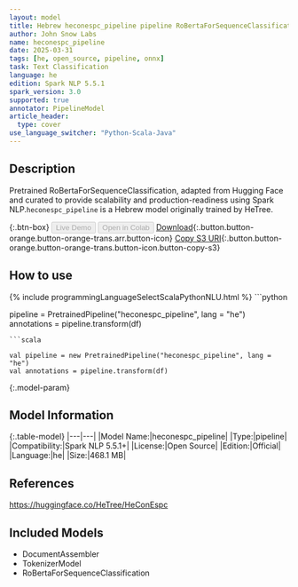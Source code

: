 ```yaml
---
layout: model
title: Hebrew heconespc_pipeline pipeline RoBertaForSequenceClassification from HeTree
author: John Snow Labs
name: heconespc_pipeline
date: 2025-03-31
tags: [he, open_source, pipeline, onnx]
task: Text Classification
language: he
edition: Spark NLP 5.5.1
spark_version: 3.0
supported: true
annotator: PipelineModel
article_header:
  type: cover
use_language_switcher: "Python-Scala-Java"
---
```


## Description

Pretrained RoBertaForSequenceClassification, adapted from Hugging Face and curated to provide scalability and production-readiness using Spark NLP.`heconespc_pipeline` is a Hebrew model originally trained by HeTree.

{:.btn-box}
<button class="button button-orange" disabled>Live Demo</button>
<button class="button button-orange" disabled>Open in Colab</button>
[Download](https://s3.amazonaws.com/auxdata.johnsnowlabs.com/public/models/heconespc_pipeline_he_5.5.1_3.0_1743439656766.zip){:.button.button-orange.button-orange-trans.arr.button-icon}
[Copy S3 URI](s3://auxdata.johnsnowlabs.com/public/models/heconespc_pipeline_he_5.5.1_3.0_1743439656766.zip){:.button.button-orange.button-orange-trans.button-icon.button-copy-s3}

## How to use



<div class="tabs-box" markdown="1">
{% include programmingLanguageSelectScalaPythonNLU.html %}
```python

pipeline = PretrainedPipeline("heconespc_pipeline", lang = "he")
annotations =  pipeline.transform(df)   

```
```scala

val pipeline = new PretrainedPipeline("heconespc_pipeline", lang = "he")
val annotations = pipeline.transform(df)

```
</div>

{:.model-param}
## Model Information

{:.table-model}
|---|---|
|Model Name:|heconespc_pipeline|
|Type:|pipeline|
|Compatibility:|Spark NLP 5.5.1+|
|License:|Open Source|
|Edition:|Official|
|Language:|he|
|Size:|468.1 MB|

## References

https://huggingface.co/HeTree/HeConEspc

## Included Models

- DocumentAssembler
- TokenizerModel
- RoBertaForSequenceClassification